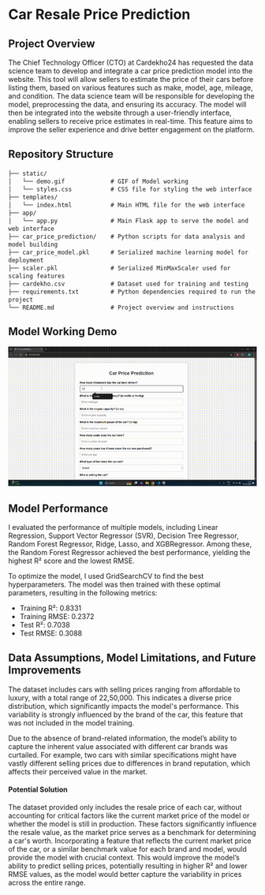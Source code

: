 # Car Resale Price Prediction     

## Project Overview
The Chief Technology Officer (CTO) at Cardekho24 has requested the data science team to develop and integrate a car price prediction model into the website. This tool will allow sellers to estimate the price of their cars before listing them, based on various features such as make, model, age, mileage, and condition. The data science team will be responsible for developing the model, preprocessing the data, and ensuring its accuracy. The model will then be integrated into the website through a user-friendly interface, enabling sellers to receive price estimates in real-time. This feature aims to improve the seller experience and drive better engagement on the platform.

## Repository Structure
```
├── static/
│   └── demo.gif             # GIF of Model working                                   
│   └── styles.css           # CSS file for styling the web interface
├── templates/               
│   └── index.html           # Main HTML file for the web interface
├── app/                     
│   └── app.py               # Main Flask app to serve the model and web interface
├── car_price_prediction/    # Python scripts for data analysis and model building
├── car_price_model.pkl      # Serialized machine learning model for deployment
├── scaler.pkl               # Serialized MinMaxScaler used for scaling features
├── cardekho.csv             # Dataset used for training and testing
├── requirements.txt         # Python dependencies required to run the project
└── README.md                # Project overview and instructions
```
## Model Working Demo
![Demo of the App](static/demo.gif)

## Model Performance
I evaluated the performance of multiple models, including Linear Regression, Support Vector Regressor (SVR), Decision Tree Regressor, Random Forest Regressor, Ridge, Lasso, and XGBRegressor. Among these, the Random Forest Regressor achieved the best performance, yielding the highest R² score and the lowest RMSE.

To optimize the model, I used GridSearchCV to find the best hyperparameters. The model was then trained with these optimal parameters, resulting in the following metrics:

- Training R²: 0.8331
- Training RMSE: 0.2372
- Test R²: 0.7038
- Test RMSE: 0.3088

## Data Assumptions, Model Limitations, and Future Improvements
The dataset includes cars with selling prices ranging from affordable to luxury, with a total range of 22,50,000. This indicates a diverse price distribution, which significantly impacts the model's performance. This variability is strongly influenced by the brand of the car, this feature that was not included in the model training.

Due to the absence of brand-related information, the model’s ability to capture the inherent value associated with different car brands was curtailed. For example, two cars with similar specifications might have vastly different selling prices due to differences in brand reputation, which affects their perceived value in the market.

#### Potential Solution
The dataset provided only includes the resale price of each car, without accounting for critical factors like the current market price of the model or whether the model is still in production. These factors significantly influence the resale value, as the market price serves as a benchmark for determining a car's worth. Incorporating a feature that reflects the current market price of the car, or a similar benchmark value for each brand and model, would provide the model with crucial context. This would improve the model’s ability to predict selling prices, potentially resulting in higher R² and lower RMSE values, as the model would better capture the variability in prices across the entire range.

